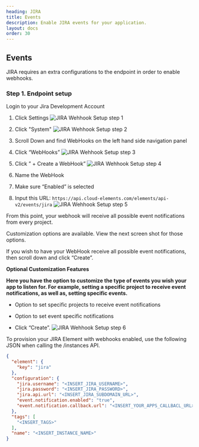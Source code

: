 ```yaml
---
heading: JIRA
title: Events
description: Enable JIRA events for your application.
layout: docs
order: 30
---
```


## Events

JIRA requires an extra configurations to the endpoint in order to enable webhooks.

### Step 1. Endpoint setup

Login to your Jira Development Account

1. Click Settings
![JIRA Wehhook Setup step 1](http://cloud-elements.com/wp-content/uploads/2015/02/JiraAPI1.png)

2. Click "System"
![JIRA Wehhook Setup step 2](http://cloud-elements.com/wp-content/uploads/2015/02/JiraAPI2.png)

3. Scroll Down and find WebHooks on the left hand side navigation panel

4. Click “WebHooks”
![JIRA Wehhook Setup step 3](http://cloud-elements.com/wp-content/uploads/2015/02/JiraAPI3.png)

5. Click ” + Create a WebHook”
![JIRA Wehhook Setup step 4](http://cloud-elements.com/wp-content/uploads/2015/02/JiraAPI4.png)

6. Name the WebHook

7. Make sure “Enabled” is selected

8. Input this URL: `https://api.cloud-elements.com/elements/api-v2/events/jira`
![JIRA Wehhook Setup step 5](http://cloud-elements.com/wp-content/uploads/2015/02/JiraAPI5.png)

From this point, your webhook will receive all possible event notifications from every project.

Customization options are available. View the next screen shot for those options.

If you wish to have your WebHook receive all possible event notifications, then scroll down and click “Create”.

__Optional Customization Features__

__Here you have the option to customize the type of events you wish your app to listen for. For example, setting a specific project to receive event notifications, as well as, setting specific events.__

* Option to set specific projects to receive event notifications

* Option to set event specific notifications

* Click “Create”.
![JIRA Wehhook Setup step 6](http://cloud-elements.com/wp-content/uploads/2015/02/JiraAPI61.png)

To provision your JIRA Element with webhooks enabled, use the following JSON when calling the /instances API.

```JSON
{
  "element": {
    "key": "jira"
  },
  "configuration": {
    "jira.username": "<INSERT_JIRA_USERNAME>",
    "jira.password": "<INSERT_JIRA_PASSWORD>",
    "jira.api.url": "<INSERT_JIRA_SUBDOMAIN_URL>",
    "event.notification.enabled": "true",
    "event.notification.callback.url": "<INSERT_YOUR_APPS_CALLBACL_URL>"
  },
  "tags": [
    "<INSERT_TAGS>"
  ],
  "name": "<INSERT_INSTANCE_NAME>"
}
```
